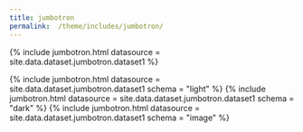 ```yaml
---
title: jumbotron
permalink:  /theme/includes/jumbotron/
---
```

<!-- v1.2.117 pages/theme/includes/jumbotron.md-->

{% include jumbotron.html datasource = site.data.dataset.jumbotron.dataset1 %}

{% include jumbotron.html datasource = site.data.dataset.jumbotron.dataset1 schema = "light"  %}
{% include jumbotron.html datasource = site.data.dataset.jumbotron.dataset1 schema = "dark"  %}
{% include jumbotron.html datasource = site.data.dataset.jumbotron.dataset1 schema = "image"  %}
